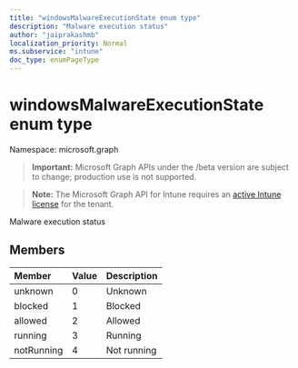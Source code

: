 ```yaml
---
title: "windowsMalwareExecutionState enum type"
description: "Malware execution status"
author: "jaiprakashmb"
localization_priority: Normal
ms.subservice: "intune"
doc_type: enumPageType
---
```


# windowsMalwareExecutionState enum type

Namespace: microsoft.graph
> **Important:** Microsoft Graph APIs under the /beta version are subject to change; production use is not supported.

> **Note:** The Microsoft Graph API for Intune requires an [active Intune license](https://go.microsoft.com/fwlink/?linkid=839381) for the tenant.


Malware execution status

## Members
|Member|Value|Description|
|:---|:---|:---|
|unknown|0|Unknown|
|blocked|1|Blocked|
|allowed|2|Allowed|
|running|3|Running|
|notRunning|4|Not running|
